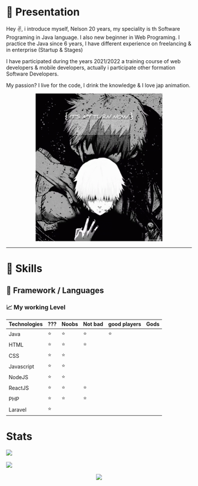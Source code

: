 # :wave: Presentation

Hey :v:, i introduce myself, Nelson 20 years, my speciality is th Software Programing in Java language. I also new beginner in Web Programing.
I practice the Java since 6 years, I have different experience on freelancing & in enterprise (Startup & Stages)

I have participated during the years 2021/2022 a training course of web developers & mobile developers, actually i participate other formation Software Developers. 

My passion? I live for the code, I drink the knowledge & I love jap animation.

<div align="center">
    <img src="assets/images/kaneki-tokyo-ghoul.gif">
</div>

___

# :dart: Skills

## 🔭 Framework / Languages

### :chart_with_upwards_trend: My working Level


| Technologies | ???    | Noobs  | Not bad | good players | Gods |
|--------------|--------|--------|---------|--------------|------|
| Java         | :star: | :star: | :star:  | :star:       |      |
| HTML         | :star: | :star: | :star:  |              |      |
| CSS          | :star: | :star: |         |              |      |
| Javascript   | :star: | :star: |         |              |      |
| NodeJS       | :star: | :star: |         |              |      |
| ReactJS      | :star: | :star: | :star:  |              |      |
| PHP          | :star: | :star: | :star:  |              |      |
| Laravel      | :star: |        |         |              |      |

# Stats

![](https://github-readme-stats.vercel.app/api?username=XiliTra&show_icons=true&theme=radical&count_private=true)

![](https://github-readme-stats.vercel.app/api/top-langs/?username=XiliTra&theme=radical&hide_langs_below=8)


<div align="center">
    <img height="300px" src="https://activity-graph.herokuapp.com/graph?username=xilitra&theme=github"/>
</div>
